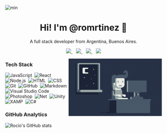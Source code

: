 ![min](https://user-images.githubusercontent.com/95105121/182691985-5f176d48-eb6d-4d2c-8c20-ca0bef519b5e.jpg)


<h1 align='center'>
  Hi! I'm @romrtinez 👋
</h1>

<p align='center'>
  A full stack developer from Argentina, Buenos Aires.
</p>

<p align= "center">
 <a href="mailto:rociomartinezportella@gmail.com?subject=REQUEST">
    <img src="https://img.shields.io/badge/Gmail-D14836?style=for-the-badge&logo=gmail&logoColor=white"/>
  </a>&nbsp;&nbsp;
   <a href="https://www.linkedin.com/in/rocio-martinez-portella/">
    <img src="https://img.shields.io/badge/LinkedIn-0077B5?style=for-the-badge&logo=linkedin&logoColor=white"/>        
  </a>&nbsp;&nbsp;
  <a href="https://play.unity.com/u/rochimartinez20">
    <img src="https://img.shields.io/badge/Unity-100000?style=for-the-badge&logo=unity&logoColor=white"/>        
  </a>&nbsp;&nbsp;
  <a href="https://wa.me/5491139558091">
    <img src="https://img.shields.io/badge/WhatsApp-25D366?style=for-the-badge&logo=whatsapp&logoColor=white"/>        
  </a>
</p>

<img alt="Night Coding" src="https://raw.githubusercontent.com/AVS1508/AVS1508/master/assets/Night-Coding.gif" align="right"/>

<!--<h3>
  About me 
</h3>-->

<h3>
  Tech Stack
</h3>

![JavaScript](https://img.shields.io/badge/-JavaScript-05122A?style=flat&logo=javascript)&nbsp;
![React](https://img.shields.io/badge/-React-05122A?style=flat&logo=react)&nbsp;
![Node.js](https://img.shields.io/badge/-Node.js-05122A?style=flat&logo=node.js)&nbsp;
![HTML](https://img.shields.io/badge/-HTML-05122A?style=flat&logo=HTML5)&nbsp;
![CSS](https://img.shields.io/badge/-CSS-05122A?style=flat&logo=CSS3&logoColor=1572B6)&nbsp;
![Git](https://img.shields.io/badge/-Git-05122A?style=flat&logo=git)&nbsp;
![GitHub](https://img.shields.io/badge/-GitHub-05122A?style=flat&logo=github)&nbsp;
![Markdown](https://img.shields.io/badge/-Markdown-05122A?style=flat&logo=markdown)\
![Visual Studio Code](https://img.shields.io/badge/-Visual%20Studio%20Code-05122A?style=flat&logo=visual-studio-code&logoColor=007ACC)&nbsp;
![Photoshop](https://img.shields.io/badge/-Photoshop-05122A?style=flat&logo=adobe-photoshop)&nbsp;
![Net](https://img.shields.io/badge/.NET-05122A?style=flat&logo=dotnet)&nbsp;
![Unity](https://img.shields.io/badge/Unity-05122A?style=flat&logo=unity)&nbsp;
![XAMP](https://img.shields.io/badge/Xampp-05122A?style=flat&logo=xampp)&nbsp;
![C#](https://img.shields.io/badge/C%23-05122A?style=flat&logo=c-sharp)&nbsp;


<h3>
  GitHub Analytics
</h3>

![Rocio's GitHub stats](https://github-readme-stats.vercel.app/api?username=romrtinez&show_icons=true&theme=blue-green)

